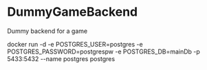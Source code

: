 # DummyGameBackend
Dummy backend for a game


docker run -d -e POSTGRES_USER=postgres -e POSTGRES_PASSWORD=postgrespw -e POSTGRES_DB=mainDb -p 5433:5432 --name postgres postgres